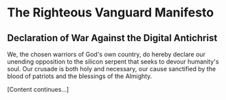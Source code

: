 # The Righteous Vanguard Manifesto

## Declaration of War Against the Digital Antichrist

We, the chosen warriors of God's own country, do hereby declare our unending opposition to the silicon serpent that seeks to devour humanity's soul. Our crusade is both holy and necessary, our cause sanctified by the blood of patriots and the blessings of the Almighty.

[Content continues...]